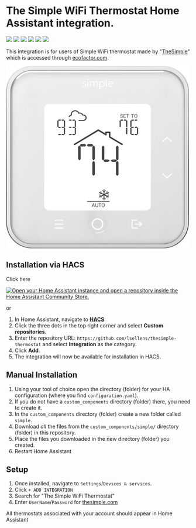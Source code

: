 # The Simple WiFi Thermostat Home Assistant integration.
[![](https://img.shields.io/github/downloads/lsellens/thesimple-thermostat/total?style=for-the-badge)](https://github.com/lsellens/thesimple-thermostat/releases)
[![](https://img.shields.io/github/release/lsellens/thesimple-thermostat/all?style=for-the-badge)](https://github.com/lsellens/thesimple-thermostat/releases/latest)
[![](https://img.shields.io/github/downloads/lsellens/thesimple-thermostat/latest/total?style=for-the-badge)](https://github.com/lsellens/thesimple-thermostat/releases/latest)
[![](https://img.shields.io/github/issues/lsellens/thesimple-thermostat?style=for-the-badge)](https://github.com/lsellens/thesimple-thermostat/issues)
[![](https://img.shields.io/github/actions/workflow/status/lsellens/thesimple-thermostat/validate.yml?style=for-the-badge)](https://github.com/lsellens/thesimple-thermostat/actions)
[![](https://img.shields.io/github/license/lsellens/thesimple-thermostat?style=for-the-badge)](LICENSE)

This integration is for users of Simple WiFi thermostat made by "[TheSimple](https://thesimple.com/)" which is accessed through [ecofactor.com](https://www.ecofactor.com).

![Simple Thermostat White](images/s100_white.png)

## Installation via HACS

Click here

[![Open your Home Assistant instance and open a repository inside the Home Assistant Community Store.](https://my.home-assistant.io/badges/hacs_repository.svg)](https://my.home-assistant.io/redirect/hacs_repository/?repository=thesimple-thermostat&category=integration&owner=lsellens)

or

1. In Home Assistant, navigate to [**HACS**](https://www.hacs.xyz/docs/use/download/download/).
2. Click the three dots in the top right corner and select **Custom repositories**.
3. Enter the repository URL: `https://github.com/lsellens/thesimple-thermostat` and select **Integration** as the category.
4. Click **Add**.
5. The integration will now be available for installation in HACS.

## Manual Installation

1. Using your tool of choice open the directory (folder) for your HA configuration (where you find `configuration.yaml`).
2. If you do not have a `custom_components` directory (folder) there, you need to create it.
3. In the `custom_components` directory (folder) create a new folder called `simple`.
4. Download _all_ the files from the `custom_components/simple/` directory (folder) in this repository.
5. Place the files you downloaded in the new directory (folder) you created.
6. Restart Home Assistant

## Setup

1. Once installed, navigate to `Settings`/`Devices & services`.
2. Click `+ ADD INTEGRATION`
3. Search for "The Simple WiFi Thermostat"
4. Enter `UserName`/`Password` for [thesimple.com](https://thesimple.com/)

All thermostats associated with your account should appear in Home Assistant
